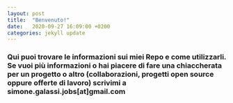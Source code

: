 ```yaml
---
layout: post
title:  "Benvenuto!"
date:   2020-09-27 16:09:00 +0200
categories: jekyll update
---
```

<h3>
Qui puoi trovare le informazioni sui miei Repo e come utilizzarli. 
Se vuoi più informazioni o hai piacere di fare una chiaccherata per un progetto o altro (collaborazioni, progetti open source oppure offerte di lavoro) scrivimi a simone.galassi.jobs[at]gmail.com 
</h3>